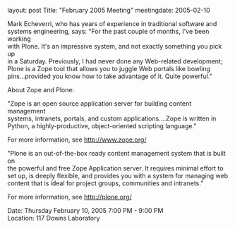 layout: post
Title: "February 2005 Meeting"
meetingdate: 2005-02-10

Mark Echeverri, who has years of experience in traditional software and        
systems engineering, says: "For the past couple of months, I've been working   
with Plone. It's an impressive system, and not exactly something you pick up   
in a Saturday. Previously, I had never done any Web-related development; Plone 
is a Zope tool that allows you to juggle Web portals like bowling              
pins...provided you know how to take advantage of it. Quite powerful."         
                                                                             
About Zope and Plone:                                                          
                                                                             
"Zope is an open source application server for building content management     
systems, intranets, portals, and custom applications....Zope is written in     
Python, a highly-productive, object-oriented scripting language."              
                                                                             
For more information, see http://www.zope.org/                                 
                                                                             
"Plone is an out-of-the-box ready content management system that is built on   
the powerful and free Zope Application server. It requires minimal effort to   
set up, is deeply flexible, and provides you with a system for managing web    
content that is ideal for project groups, communities and intranets."          
                                                                             
For more information, see http://plone.org/                                    
                                                                             
Date: Thursday February 10, 2005 7:00 PM - 9:00 PM                               
Location: 117 Downs Laboratory                              
